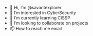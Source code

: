 - 👋 Hi, I’m @savantexplorer
- 👀 I’m interested in CyberSecurity
- 🌱 I’m currently learning CISSP
- 💞️ I’m looking to collaborate on projects
- 📫 How to reach me email

<!---
savantexplorer/savantexplorer is a ✨ special ✨ repository because its `README.md` (this file) appears on your GitHub profile.
You can click the Preview link to take a look at your changes.
--->
